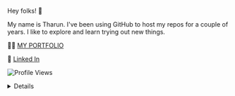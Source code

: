 Hey folks! 👋

My name is Tharun. I've been using GitHub to host my repos for a couple of years. I like to explore and learn trying out new things. 


🧑‍💻  [MY PORTFOLIO](https://tharundharmaraj.github.io/my_portfolio/)

🚀  [Linked In](https://www.linkedin.com/in/tharun-dharmaraj-004888223/) 


![Profile Views](https://komarev.com/ghpvc/?username=TharunDharmaraj&style=flat-square&color=green)

<details >

| App  | Description | APK | Developed By |
| ------------- | ------------- | ------------- |------------- |
| [ParkX](https://github.com/TharunDharmaraj/Parking)  | Parking Slot tracking and Billing App Connection With IoT  | [ParkX APK](https://github.com/TharunDharmaraj/TharunDharmaraj/raw/main/ParkX.apk) | [Thirumalai](https://github.com/Thiru-Malai)  <br> [Tharun](https://github.com/TharunDharmaraj)  |
| [XrossTalk](https://github.com/Thiru-Malai/XrossTalk)  | Online Chatting and Connection App | [Xrosstalk APK](https://github.com/TharunDharmaraj/TharunDharmaraj/raw/main/Xrosstalk.apk) |  [Thirumalai](https://github.com/Thiru-Malai)  <br> [Rahul Prasanna](https://github.com/RahulPrasanna-code) <br> [Pathri Narayanan](https://github.com/Pathrinarayanan)  <br> [Arun](https://github.com/ARUN-S01)  <br> [Tharun](https://github.com/TharunDharmaraj) |
| [Motiva Quotes](https://github.com/TharunDharmaraj/quotes_app)  | Create, View, Like and Share Quote | [Motiva Quotes APK](https://github.com/TharunDharmaraj/TharunDharmaraj/raw/main/Motiva_Quotes_base.apk) | [Tharun](https://github.com/TharunDharmaraj) |
| [Parking Lot Management](https://github.com/TharunDharmaraj/parkingLotManagement)  | Android App that tracks Intime and OutTime along with Vehicles Number Plate in a Parking Lot  | [Parking Lot Management APK](https://github.com/TharunDharmaraj/TharunDharmaraj/raw/main/Parking%20Lot%20Management.apk) | [Rahul Prasanna](https://github.com/RahulPrasanna-code) <br> [Tharun](https://github.com/TharunDharmaraj) |
| Code Bots Attendance Management(Code Not Found)  | Faculty and Student based Attendance Monitoring and   | [Attendance Management APK](https://github.com/TharunDharmaraj/TharunDharmaraj/raw/main/Code%20Bots.apk) | [Thirumalai](https://github.com/Thiru-Malai)  <br> [Tharun](https://github.com/TharunDharmaraj) |
| [Flicky Tricky](https://github.com/Thiru-Malai/Flicky-Tricky)  | Endless Flappy Bird Game Using Blink Detection  | [Flicky Tricky APK](https://github.com/TharunDharmaraj/TharunDharmaraj/raw/main/Flicky%20Tricky.apk) | [Thirumalai](https://github.com/Thiru-Malai) <br> [Arun](https://github.com/ARUN-S01)  <br> [Tharun](https://github.com/TharunDharmaraj) |
| [MyLab](https://github.com/Thiru-Malai/Techutsav_Attendance)  |  Lab Attendance using QR code | [MyLab APK](https://github.com/TharunDharmaraj/TharunDharmaraj/raw/main/MyLab.apk) | [Thirumalai](https://github.com/Thiru-Malai) <br> [Arun](https://github.com/ARUN-S01)  <br> [Tharun](https://github.com/TharunDharmaraj) |
| [MultiPlayer Sample](https://github.com/TharunDharmaraj/TharunDharmaraj/raw/main/MultiPlayerSample.apk)  | MultiPlayer Sample Cell  | [MultiPlayer APK](https://github.com/TharunDharmaraj/TharunDharmaraj/raw/main/MultiPlayerSample.apk) | [Thirumalai](https://github.com/Thiru-Malai) <br> [Arun](https://github.com/ARUN-S01)  <br> [Tharun](https://github.com/TharunDharmaraj) |
</details>
